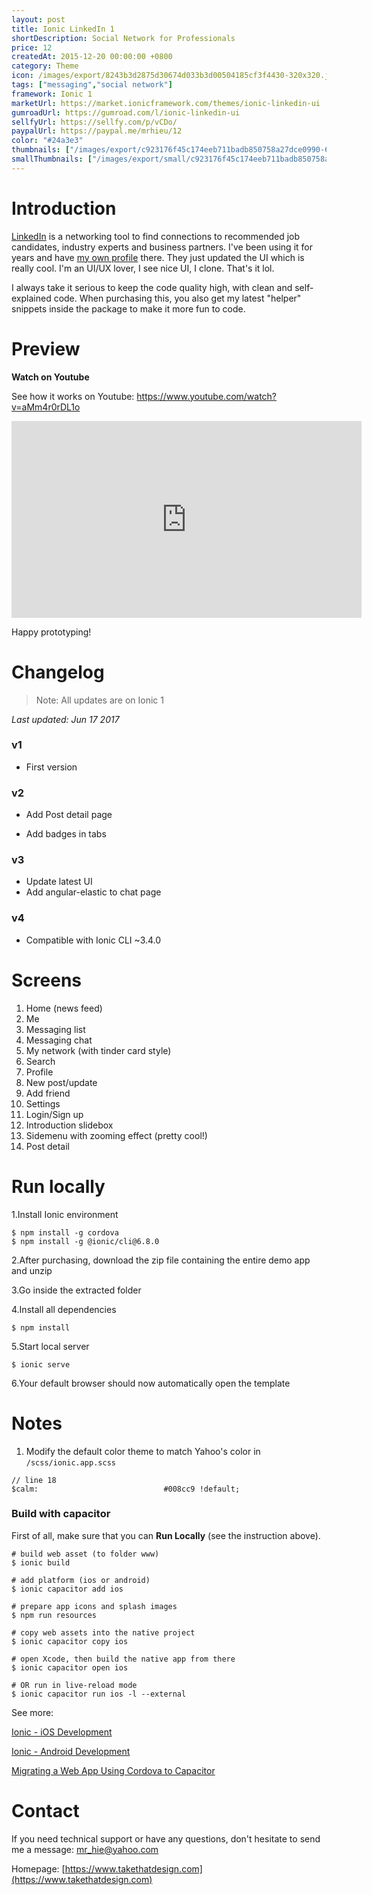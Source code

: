 ```yaml
---
layout: post
title: Ionic LinkedIn 1
shortDescription: Social Network for Professionals 
price: 12
createdAt: 2015-12-20 00:00:00 +0800
category: Theme
icon: /images/export/8243b3d2875d30674d033b3d00504185cf3f4430-320x320.jpg
tags: ["messaging","social network"]
framework: Ionic 1
marketUrl: https://market.ionicframework.com/themes/ionic-linkedin-ui
gumroadUrl: https://gumroad.com/l/ionic-linkedin-ui
sellfyUrl: https://sellfy.com/p/vCDo/
paypalUrl: https://paypal.me/mrhieu/12
color: "#24a3e3"
thumbnails: ["/images/export/c923176f45c174eeb711badb850758a27dce0990-640x1136.jpg","/images/export/571c5c18cc67c1959eebb5619482e2ca9e1ed00e-640x1136.jpg","/images/export/41c8e5c84cc6fb4f534a2cf5c5f4a4c841916b05-640x1136.jpg","/images/export/e1bbc12ab76606767145cb64a3a95902769ab400-640x1136.jpg","/images/export/86af45e3eaae27f5228b2b0fba4ab315771391e5-640x1136.jpg"]
smallThumbnails: ["/images/export/small/c923176f45c174eeb711badb850758a27dce0990-640x1136.jpg","/images/export/small/571c5c18cc67c1959eebb5619482e2ca9e1ed00e-640x1136.jpg","/images/export/small/41c8e5c84cc6fb4f534a2cf5c5f4a4c841916b05-640x1136.jpg"]
---
```


# Introduction

[LinkedIn](https://www.linkedin.com/) is a networking tool to find connections to recommended job candidates, industry experts and business partners. I've been using it for years and have [my own profile](https://linkedin.com/in/hieupv) there. They just updated the UI which is really cool. I'm an UI/UX lover, I see nice UI, I clone. That's it lol.

I always take it serious to keep the code quality high, with clean and self-explained code. When purchasing this, you also get my latest "helper" snippets inside the package to make it more fun to code.

# Preview




**Watch on Youtube**

See how it works on Youtube: https://www.youtube.com/watch?v=aMm4r0rDL1o

<iframe width="560" height="315" src="https://www.youtube.com/embed/aMm4r0rDL1o" frameborder="0" allow="accelerometer; autoplay; encrypted-media; gyroscope; picture-in-picture" allowfullscreen></iframe>


Happy prototyping!


# Changelog

> Note: All updates are on Ionic 1

*Last updated: Jun 17 2017*

### v1

* First version

### v2

* Add Post detail page

* Add badges in tabs

### v3

* Update latest UI
* Add angular-elastic to chat page

### v4

* Compatible with Ionic CLI ~3.4.0

# Screens

1. Home (news feed)
2. Me
3. Messaging list
4. Messaging chat
5. My network (with tinder card style)
6. Search
7. Profile
8. New post/update
9. Add friend
10. Settings
11. Login/Sign up
12. Introduction slidebox
13. Sidemenu with zooming effect (pretty cool!)
14. Post detail

# Run locally
1.Install Ionic environment

```
$ npm install -g cordova
$ npm install -g @ionic/cli@6.8.0
```

2.After purchasing, download the zip file containing the entire demo app and unzip

3.Go inside the extracted folder

4.Install all dependencies

```
$ npm install
```

5.Start local server
```
$ ionic serve
```

6.Your default browser should now automatically open the template


# Notes

1. Modify the default color theme to match Yahoo's color in `/scss/ionic.app.scss`

```
// line 18
$calm:                            #008cc9 !default;
```

### Build with capacitor

First of all, make sure that you can **Run Locally** (see the instruction above).

```
# build web asset (to folder www)
$ ionic build

# add platform (ios or android)
$ ionic capacitor add ios

# prepare app icons and splash images
$ npm run resources

# copy web assets into the native project
$ ionic capacitor copy ios

# open Xcode, then build the native app from there
$ ionic capacitor open ios

# OR run in live-reload mode
$ ionic capacitor run ios -l --external
```

See more: 

[Ionic - iOS Development](https://ionicframework.com/docs/building/ios)

[Ionic - Android Development](https://ionicframework.com/docs/building/android)

[Migrating a Web App Using Cordova to Capacitor](https://capacitor.ionicframework.com/docs/cordova/migrating-from-cordova-to-capacitor/)

# Contact
If you need technical support or have any questions, don't hesitate to send me a message: [mr_hie@yahoo.com](mailto:mr_hie@yahoo.com)

Homepage: [https://www.takethatdesign.com](https://www.takethatdesign.com)
